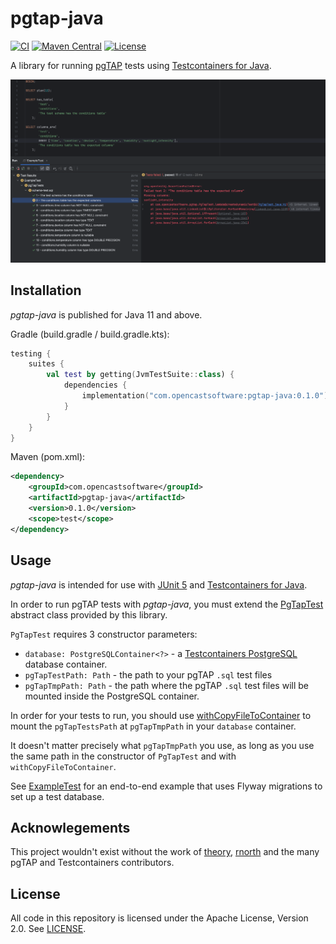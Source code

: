 # pgtap-java

[![CI](https://github.com/opencastsoftware/pgtap-java/actions/workflows/ci.yml/badge.svg)](https://github.com/opencastsoftware/pgtap-java/actions/workflows/ci.yml)
[![Maven Central](https://img.shields.io/maven-central/v/com.opencastsoftware/pgtap-java)](https://search.maven.org/search?q=g%3Acom.opencastsoftware+AND+a%3Apgtap-java)
[![License](https://img.shields.io/github/license/opencastsoftware/pgtap-java?color=blue)](https://spdx.org/licenses/Apache-2.0.html)

A library for running [pgTAP](https://pgtap.org/) tests using [Testcontainers for Java](https://java.testcontainers.org/).

![A screenshot demonstrating pgTAP test results and descriptions displayed in the IntelliJ Run tool window](./images/example-tests.png)

## Installation

*pgtap-java* is published for Java 11 and above.

Gradle (build.gradle / build.gradle.kts):
```kotlin
testing {
    suites {
        val test by getting(JvmTestSuite::class) {
            dependencies {
                implementation("com.opencastsoftware:pgtap-java:0.1.0")
            }
        }
    }
}
```

Maven (pom.xml):
```xml
<dependency>
    <groupId>com.opencastsoftware</groupId>
    <artifactId>pgtap-java</artifactId>
    <version>0.1.0</version>
    <scope>test</scope>
</dependency>
```

## Usage

*pgtap-java* is intended for use with [JUnit 5](https://junit.org/junit5/) and [Testcontainers for Java](https://java.testcontainers.org/).

In order to run pgTAP tests with *pgtap-java*, you must extend the [PgTapTest](./src/main/java/com/opencastsoftware/pgtap/PgTapTest.java) abstract class provided by this library.

`PgTapTest` requires 3 constructor parameters:

* `database: PostgreSQLContainer<?>` - a [Testcontainers PostgreSQL](https://java.testcontainers.org/modules/databases/postgres/) database container.
* `pgTapTestPath: Path` - the path to your pgTAP `.sql` test files
* `pgTapTmpPath: Path` - the path where the pgTAP `.sql` test files will be mounted inside the PostgreSQL container.
 
In order for your tests to run, you should use [withCopyFileToContainer](https://javadoc.io/static/org.testcontainers/testcontainers/1.19.4/org/testcontainers/containers/GenericContainer.html#withCopyFileToContainer-org.testcontainers.utility.MountableFile-java.lang.String-) to mount the `pgTapTestsPath` at `pgTapTmpPath` in your `database` container.

It doesn't matter precisely what `pgTapTmpPath` you use, as long as you use the same path in the constructor of `PgTapTest` and with `withCopyFileToContainer`.

See [ExampleTest](./src/test/java/com/opencastsoftware/pgtap/ExampleTest.java) for an end-to-end example that uses Flyway migrations to set up a test database.

## Acknowlegements

This project wouldn't exist without the work of [theory](https://github.com/theory), [rnorth](https://github.com/rnorth) and the many pgTAP and Testcontainers contributors.

## License

All code in this repository is licensed under the Apache License, Version 2.0. See [LICENSE](./LICENSE).